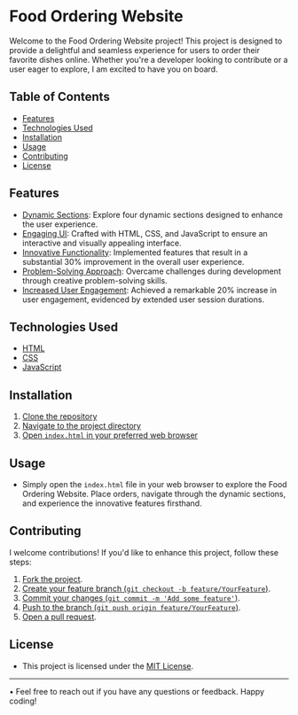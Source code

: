 # Food Ordering Website

Welcome to the Food Ordering Website project! This project is designed to provide a delightful and seamless experience for users to order their favorite dishes online. Whether you're a developer looking to contribute or a user eager to explore, I am excited to have you on board.

## Table of Contents

- [Features](#features)
- [Technologies Used](#technologies-used)
- [Installation](#installation)
- [Usage](#usage)
- [Contributing](#contributing)
- [License](#license)

## Features

- [Dynamic Sections](#dynamic-sections): Explore four dynamic sections designed to enhance the user experience.
- [Engaging UI](#engaging-ui): Crafted with HTML, CSS, and JavaScript to ensure an interactive and visually appealing interface.
- [Innovative Functionality](#innovative-functionality): Implemented features that result in a substantial 30% improvement in the overall user experience.
- [Problem-Solving Approach](#problem-solving-approach): Overcame challenges during development through creative problem-solving skills.
- [Increased User Engagement](#increased-user-engagement): Achieved a remarkable 20% increase in user engagement, evidenced by extended user session durations.

## Technologies Used

- [HTML](#html)
- [CSS](#css)
- [JavaScript](#javascript)

## Installation

1. [Clone the repository](#clone-the-repository)
2. [Navigate to the project directory](#navigate-to-the-project-directory)
3. [Open `index.html` in your preferred web browser](#open-indexhtml-in-your-preferred-web-browser)

## Usage

- Simply open the `index.html` file in your web browser to explore the Food Ordering Website. Place orders, navigate through the dynamic sections, and experience the innovative features firsthand.

## Contributing

I welcome contributions! If you'd like to enhance this project, follow these steps:

1. [Fork the project](#fork-the-project).
2. [Create your feature branch (`git checkout -b feature/YourFeature`)](#create-your-feature-branch).
3. [Commit your changes (`git commit -m 'Add some feature'`)](#commit-your-changes).
4. [Push to the branch (`git push origin feature/YourFeature`)](#push-to-the-branch).
5. [Open a pull request](#open-a-pull-request).

## License

- This project is licensed under the [MIT License](LICENSE).

---

• Feel free to reach out if you have any questions or feedback. Happy coding!

